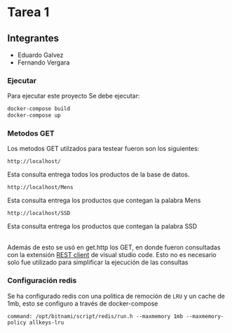 # Tarea 1 

## Integrantes
- Eduardo Galvez
- Fernando Vergara


### Ejecutar

Para ejecutar este proyecto
Se debe ejecutar:

```sh
docker-compose build
docker-compose up
```

### Metodos GET

Los metodos GET utilzados para testear fueron son los siguientes:

```
http://localhost/
```
Esta consulta entrega todos los productos de la base de datos.

```
http://localhost/Mens
```
Esta consulta entrega los productos que contegan la palabra Mens

```
http://localhost/SSD
```
Esta consulta entrega los productos que contegan la palabra SSD

\
Además de esto se usó en get.http los GET, en donde fueron consultadas con la extensión [REST client](https://marketplace.visualstudio.com/items?itemName=humao.rest-client) de visual studio code. Esto no es necesario solo fue utilizado para simplificar la ejecución de las consultas

### Configuración redis

Se ha configurado redis con una politica de remoción de `LRU` y un cache de 1mb, esto se configuro a través de docker-compose 

```
command: /opt/bitnami/script/redis/run.h --maxmemory 1mb --maxmemory-policy allkeys-lru
```

